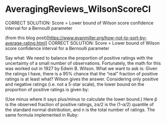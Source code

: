 # AveragingReviews_WilsonScoreCI
CORRECT SOLUTION: Score = Lower bound of Wilson score confidence interval for a Bernoulli parameter

(from this blog post)[https://www.evanmiller.org/how-not-to-sort-by-average-rating.html]
CORRECT SOLUTION: Score = Lower bound of Wilson score confidence interval for a Bernoulli parameter

Say what: We need to balance the proportion of positive ratings with the uncertainty of a small number of observations. Fortunately, the math for this was worked out in 1927 by Edwin B. Wilson. What we want to ask is: Given the ratings I have, there is a 95% chance that the “real” fraction of positive ratings is at least what? Wilson gives the answer. Considering only positive and negative ratings (i.e. not a 5-star scale), the lower bound on the proportion of positive ratings is given by:


(Use minus where it says plus/minus to calculate the lower bound.) Here p̂ is the observed fraction of positive ratings, zα/2 is the (1-α/2) quantile of the standard normal distribution, and n is the total number of ratings. The same formula implemented in Ruby:

